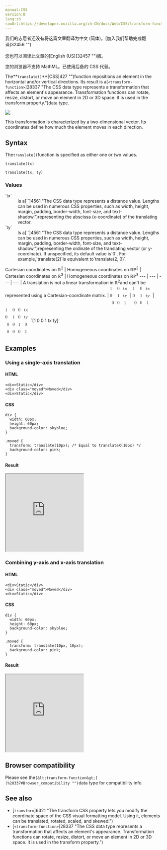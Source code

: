 ```yaml
---
manual:CSS
version:0
lang:zh
rawUrl:https://developer.mozilla.org/zh-CN/docs/Web/CSS/transform-function/translate
---
```




<bdi>我们的志愿者还没有将这篇文章翻译为<bdi>中文 (简体)</bdi>。[加入我们帮助完成翻译]32456 "")<br></br>您也可以阅读此文章的[English (US)]32457 "")版。</bdi>






您的浏览器不支持 MathML。已使用后备的 CSS 代替。





The**`translate()`**[CSS]427 "")function repositions an element in the horizontal and/or vertical directions. Its result is a[`<transform-function>`]28337 "The <transform-function> CSS data type represents a transformation that affects an element's appearance. Transformation functions can rotate, resize, distort, or move an element in 2D or 3D space. It is used in the transform property.")data type.



![](%32451.png "")



This transformation is characterized by a two-dimensional vector. Its coordinates define how much the element moves in each direction.


## Syntax<a name="Syntax"></a>


The`translate()`function is specified as either one or two values.


```
translate(tx)

translate(tx, ty)

```

### Values<a name="Values"></a>
<dl><dt id=''>`tx`</dt><dd>Is a[`<length>`]4561 "The <length> CSS data type represents a distance value. Lengths can be used in numerous CSS properties, such as width, height, margin, padding, border-width, font-size, and text-shadow.")representing the abscissa (x-coordinate) of the translating vector.</dd><dt id=''>`ty`</dt><dd>Is a[`<length>`]4561 "The <length> CSS data type represents a distance value. Lengths can be used in numerous CSS properties, such as width, height, margin, padding, border-width, font-size, and text-shadow.")representing the ordinate of the translating vector (or y-coordinate). If unspecified, its default value is`0`. For example,`translate(2)`is equivalent to`translate(2, 0)`.</dd></dl>
Cartesian coordinates on ℝ<sup>2</sup> | Homogeneous coordinates on ℝℙ<sup>2</sup> | Cartesian coordinates on ℝ<sup>3</sup> | Homogeneous coordinates on ℝℙ<sup>3</sup> 
 ---  |  ---  |  ---  |  ---  | 
A translation is not a linear transformation in ℝ<sup>2</sup>and can&#39;t be represented using a Cartesian-coordinate matrix. | <math><mfenced><mtable><mtr>1<mtd>0</mtd><mtd>tx</mtd></mtr><mtr>0<mtd>1</mtd><mtd>ty</mtd></mtr><mtr><mtd>0</mtd><mtd>0</mtd><mtd>1</mtd></mtr></mtable></mfenced></math> | <math><mfenced><mtable><mtr>1<mtd>0</mtd><mtd>tx</mtd></mtr><mtr>0<mtd>1</mtd><mtd>ty</mtd></mtr><mtr><mtd>0</mtd><mtd>0</mtd><mtd>1</mtd></mtr></mtable></mfenced></math> | <math><mfenced><mtable><mtr>1<mtd>0</mtd><mtd>0</mtd><mtd>tx</mtd></mtr><mtr>0<mtd>1</mtd><mtd>0</mtd><mtd>ty</mtd></mtr><mtr><mtd>0</mtd><mtd>0</mtd><mtd>1</mtd><mtd>0</mtd></mtr><mtr><mtd>0</mtd><mtd>0</mtd><mtd>0</mtd><mtd>1</mtd></mtr></mtable></mfenced></math> 
`[1 0 0 1 tx ty]` 


## Examples<a name="Examples"></a>

### Using a single-axis translation<a name="Using_a_single-axis_translation"></a>

#### HTML<a name="HTML"></a>

```
<div>Static</div>
<div class="moved">Moved</div>
<div>Static</div>
```

#### CSS<a name="CSS"></a>

```
div {
  width: 60px;
  height: 60px;
  background-color: skyblue;
}

.moved {
  transform: translate(10px); /* Equal to translateX(10px) */
  background-color: pink;
}
```

#### Result<a name="Result"></a>


<iframe src='https://mdn.mozillademos.org/en-US/docs/Web/CSS/transform-function/translate$samples/Using_a_single-axis_translation?revision=1321136' width='250' height='250'></iframe>



### Combining y-axis and x-axis translation<a name="Combining_y-axis_and_x-axis_translation"></a>

#### HTML<a name="HTML_2"></a>

```
<div>Static</div>
<div class="moved">Moved</div>
<div>Static</div>
```

#### CSS<a name="CSS_2"></a>

```
div {
  width: 60px;
  height: 60px;
  background-color: skyblue;
}

.moved {
  transform: translate(10px, 10px);
  background-color: pink;
}
```

#### Result<a name="Result_2"></a>


<iframe src='https://mdn.mozillademos.org/en-US/docs/Web/CSS/transform-function/translate$samples/Combining_y-axis_and_x-axis_translation?revision=1321136' width='250' height='250'></iframe>



## Browser compatibility<a name="Browser_compatibility"></a>


Please see the`[&lt;transform-function&gt;](%28337#Browser_compatibility "")`data type for compatibility info.


## See also<a name="See_also"></a>

* [`transform`]6321 "The transform CSS property lets you modify the coordinate space of the CSS visual formatting model. Using it, elements can be translated, rotated, scaled, and skewed.")
* [`<transform-function>`]28337 "The <transform-function> CSS data type represents a transformation that affects an element's appearance. Transformation functions can rotate, resize, distort, or move an element in 2D or 3D space. It is used in the transform property.")



